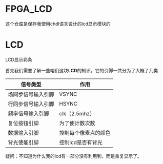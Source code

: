 # FPGA_LCD
这个仓库是保存我使用chdl语言设计的lcd显示模块的



# LCD

LCD显示彩条

首先我们需要了解一些咱们这块**LCD**的知识，它的引脚一共分为了大概了几类

| 信号类型           | 作用                 |
| ------------------ | -------------------- |
| 场同步信号输入引脚 | VSYNC                |
| 行同步信号输入引脚 | HSYNC                |
| 频率信号输入引脚   | clk（2.5mhz）        |
| 复位按钮引脚       | 为了使计数次数       |
| 数据输入引脚       | 控制每个像素点的颜色 |
| 背光使能引脚       | 控制lcd是否有背光    |

疑问：不知道为什么我的lcd有一部分没有利用到，而是重复显示了。


